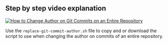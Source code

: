 ## Step by step video explanation

[![How to Change Author on Git Commits on an Entire Repository
](http://i3.ytimg.com/vi/3LIr70uVZ_Q/maxresdefault.jpg)](https://www.youtube.com/watch?v=3LIr70uVZ_Q&feature=youtu.be)


Use the `replace-git-commit-author.sh` file to copy and or download the script to use when changing the author on commits of an entire repository.

